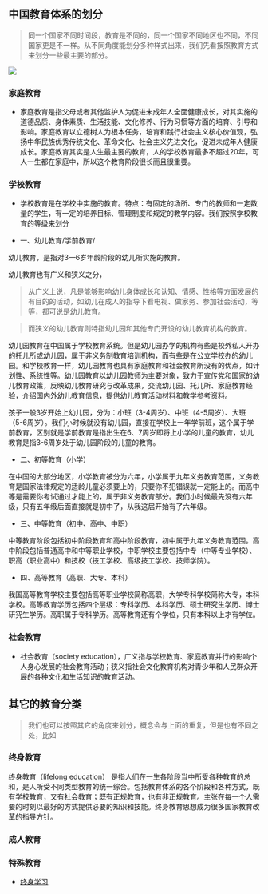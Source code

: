 ## 中国教育体系的划分

> 同一个国家不同时间段，教育是不同的，同一个国家不同地区也不同，不同国家更是不一样。从不同角度能划分多种样式出来，我们先看按照教育方式来划分一些最主要的部分。

![](../../resources/中国教育体系.webp)

### 家庭教育

* 家庭教育是指父母或者其他监护人为促进未成年人全面健康成长，对其实施的道德品质、身体素质、生活技能、文化修养、行为习惯等方面的培育、引导和影响。家庭教育以立德树人为根本任务，培育和践行社会主义核心价值观，弘扬中华民族优秀传统文化、革命文化、社会主义先进文化，促进未成年人健康成长。家庭教育其实是人生最主要的教育，人的学校教育最多不超过20年，可人一生都在家庭中，所以这个教育阶段很长而且很重要。	

### 学校教育

* 学校教育是在学校中实施的教育。特点：有固定的场所、专门的教师和一定数量的学生，有一定的培养目标、管理制度和规定的教学内容。我们按照学校教育的等级来划分

* 一、幼儿教育/学前教育/

幼儿教育，是指对3—6岁年龄阶段的幼儿所实施的教育。

幼儿教育也有广义和狭义之分，

> 从广义上说，凡是能够影响幼儿身体成长和认知、情感、性格等方面发展的有目的的活动，如幼儿在成人的指导下看电视、做家务、参加社会活动，等等，都可说是幼儿教育。

> 而狭义的幼儿教育则特指幼儿园和其他专门开设的幼儿教育机构的教育。

幼儿园教育在中国属于学校教育系统。但是幼儿园办学的机构有些是校外私人开办的托儿所或幼儿园，属于非义务制教育培训机构，而有些是在公立学校办的幼儿园。和学校教育一样，幼儿园教育也具有家庭教育和社会教育所没有的优点，如计划性、系统性等。幼儿园教育以幼儿园教师为主要对象，致力于宣传党和国家的幼儿教育政策，反映幼儿教育研究与改革成果，交流幼儿园、托儿所、家庭教育经验，介绍国内外幼儿教育信息，提供幼儿教育活动材料和教学参考资料。

孩子一般3岁开始上幼儿园，分为：小班（3-4周岁）、中班（4-5周岁）、大班（5-6周岁）。我们小时候就没有幼儿园，直接在学校上一年学前班，这个属于学前教育，区别就是学前教育是指出生在6、7周岁即将上小学的儿童的教育，幼儿教育是指3-6周岁处于幼儿园阶段的儿童的教育。

* 二、初等教育（小学）

在中国的大部分地区，小学教育被分为六年，小学属于九年义务教育范围，义务教育是国家法律规定的适龄儿童必须要上的，只要你不犯错误就一定能上的。而高中等是需要你考试通过才能上的，属于非义务教育部分。我们小时候最先没有六年级，只有五年级后面直接就是初中了，从我这届开始有了六年级。

*  三、中等教育（初中、高中、中职）

中等教育阶段包括初中阶段教育和高中阶段教育，初中属于九年义务教育范围。高中阶段包括普通高中和中等职业学校，中职学校主要包括中专（中等专业学校）、职高（职业高中）和技校（技工学校、高级技工学校、技师学院）。

* 四、高等教育（高职、大专、本科）

我国高等教育学校主要包括高等职业学校简称高职，大学专科学校简称大专，本科学校。高等教育学历包括四个层级：专科学历、本科学历、硕士研究生学历、博士研究生学历。高职属于专科学历。高等教育还有个学位，只有本科以上才有学位。


### 社会教育

* 社会教育（society education），广义指与学校教育、家庭教育并行的影响个人身心发展的社会教育活动；狭义指社会文化教育机构对青少年和人民群众开展的各种文化和生活知识的教育活动。


## 其它的教育分类

> 我们也可以按照其它的角度来划分，概念会与上面的重复，但是也有不同之处，比如

### 终身教育

终身教育（lifelong education） 是指人们在一生各阶段当中所受各种教育的总和，是人所受不同类型教育的统一综合。包括教育体系的各个阶段和各种方式，既有学校教育，又有社会教育；既有正规教育，也有非正规教育。主张在每一个人需要的时刻以最好的方式提供必要的知识和技能。终身教育思想成为很多国家教育改革的指导方针。


### 成人教育


### 特殊教育





- [终身学习](./initwithmarkdown/学习/终身学习.md)